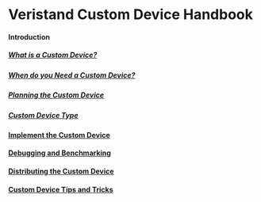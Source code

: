 

# Veristand Custom Device Handbook


#### Introduction

   ##### [What is a Custom Device?](WhatIsACustomDevice.md)

   ##### [When do you Need a Custom Device?](WhenDoYouNeedACD.md)

   ##### [Planning the Custom Device](PlanningTheCustomDevice.md)

   ##### [Custom Device Type](Custom_Device_Types.md)

#### [Implement the Custom Device](ImplementTheCustomDevice.md)

#### [Debugging and Benchmarking](DebuggingAndBenchmarking.md)

#### [Distributing the Custom Device](DistributingTheCustomDevice.md)

#### [Custom Device Tips and Tricks](CustomDeviceTipsAndTricks.md)


